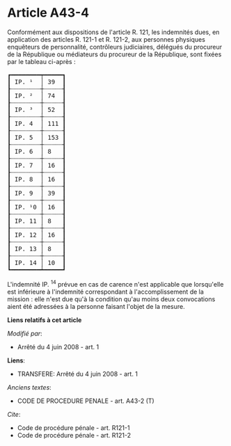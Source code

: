 # Article A43-4

Conformément aux dispositions de l'article R. 121, les indemnités dues, en application des articles R. 121-1 et R. 121-2, aux
personnes physiques enquêteurs de personnalité, contrôleurs judiciaires, délégués du procureur de la République ou médiateurs
du procureur de la République, sont fixées par le tableau ci-après : 

<pre>
┏━━━━━━━━┯━━━━━┓
┃ IP. ¹  │ 39  ┃
┠┈┈┈┈┈┈┈┈┼┈┈┈┈┈┨
┃ IP. ²  │ 74  ┃
┠┈┈┈┈┈┈┈┈┼┈┈┈┈┈┨
┃ IP. ³  │ 52  ┃
┠┈┈┈┈┈┈┈┈┼┈┈┈┈┈┨
┃ IP. 4  │ 111 ┃
┠┈┈┈┈┈┈┈┈┼┈┈┈┈┈┨
┃ IP. 5  │ 153 ┃
┠┈┈┈┈┈┈┈┈┼┈┈┈┈┈┨
┃ IP. 6  │ 8   ┃
┠┈┈┈┈┈┈┈┈┼┈┈┈┈┈┨
┃ IP. 7  │ 16  ┃
┠┈┈┈┈┈┈┈┈┼┈┈┈┈┈┨
┃ IP. 8  │ 16  ┃
┠┈┈┈┈┈┈┈┈┼┈┈┈┈┈┨
┃ IP. 9  │ 39  ┃
┠┈┈┈┈┈┈┈┈┼┈┈┈┈┈┨
┃ IP. ¹0 │ 16  ┃
┠┈┈┈┈┈┈┈┈┼┈┈┈┈┈┨
┃ IP. 11 │ 8   ┃
┠┈┈┈┈┈┈┈┈┼┈┈┈┈┈┨
┃ IP. 12 │ 16  ┃
┠┈┈┈┈┈┈┈┈┼┈┈┈┈┈┨
┃ IP. 13 │ 8   ┃
┠┈┈┈┈┈┈┈┈┼┈┈┈┈┈┨
┃ IP. 14 │ 10  ┃
┗━━━━━━━━┷━━━━━┛
</pre>


L'indemnité IP. 
  <sup>14</sup> prévue en cas de carence n'est applicable que lorsqu'elle est inférieure à l'indemnité correspondant à
l'accomplissement de la mission : elle n'est due qu'à la condition qu'au moins deux convocations aient été adressées à la
personne faisant l'objet de la mesure.

**Liens relatifs à cet article**

_Modifié par_:

  - Arrêté du 4 juin 2008 - art. 1

**Liens**:

  - TRANSFERE: Arrêté du 4 juin 2008 - art. 1

_Anciens textes_:

  - CODE DE PROCEDURE PENALE - art. A43-2 (T)

_Cite_:

  - Code de procédure pénale - art. R121-1
  - Code de procédure pénale - art. R121-2
